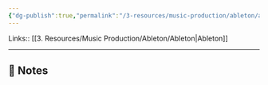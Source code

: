 ```yaml
---
{"dg-publish":true,"permalink":"/3-resources/music-production/ableton/ableton-default-su-dropping-sampler/","tags":["type/note"]}
---
```


Links:: [[3. Resources/Music Production/Ableton/Ableton\|Ableton]]

---

## 📝 Notes



